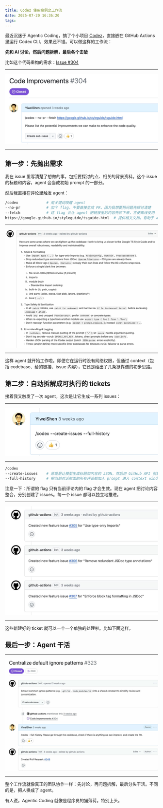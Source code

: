 ```yaml
---
title: Codez 使用案例之工作流
date: 2025-07-20 16:36:20
tags:
---
```


最近沉迷于 Agentic Coding，搞了个小项目 [Codez](https://github.com/YiweiShen/codez)，直接嵌在 GitHub Actions 里运行 Codex CLI，效果还不错。可以做这样的工作流：

**先和 AI 讨论，然后问题拆解，最后各个击破**

比如这个代码重构的需求：[Issue #304](https://github.com/YiweiShen/codez/issues/304)

---

![](/img/codez001.jpg)

---

## 第一步：先抛出需求

我在 issue 里写清楚了想做的事，包括要探讨的点、相关的背景资料。这个 issue 的标题和内容，agent 会当成初始 prompt 的一部分。

然后我直接在评论里触发 agent：

```bash
/codex             # 用关键词唤醒 agent
--no-pr            # 加个 flag，不要直接生成 PR，因为我想要把问题先探讨清楚
--fetch            # 这 flag 会让 agent 把链接里的内容先抓下来，方便离线使用
https://google.github.io/styleguide/tsguide.html  # 提供相关文档，有助于 agent 做判断
```

---

![](/img/codez002.jpg)

---

这样 agent 就开始工作啦。即便它在运行时没有网络权限，但通过 context（包括 codebase、给的链接、issue 内容），它还是给出了几条挺靠谱的初步思路。

## 第二步：自动拆解成可执行的 tickets

接着我又触发了一次 agent，这次是让它生成一系列 issues：

---

![](/img/codez003.jpg)

---

```bash
/codex
--create-issues    # 原理是让模型生成标题加内容的 JSON，然后用 GitHub API 创建 issue
--full-history     # 把当前对话前面的所有评论都加入 prompt 进入 context window
```

注意一下：所谓的 flag 只有当前评论内的 flag 才会生效。现在 agent 把讨论内容整合，分别创建了 issues。每一个 issue 都可以独立地推进。

---

![](/img/codez004.jpg)

---

这些新建好的 ticket 就可以一个一个单独的处理啦。比如下面这样。

## 最后一步：Agent 干活

---

![](/img/codez005.jpg)

---

整个工作流就像真正的团队协作一样：先讨论，再问题拆解，最后分头干活。不同的是，把人换成了 agent。

有人说，Agentic Coding 就像是程序员的猫薄荷。特别上头。
